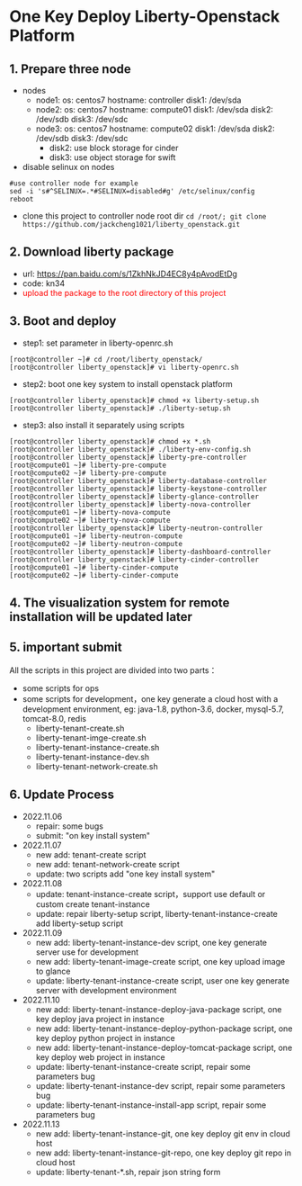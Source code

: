 # One Key Deploy Liberty-Openstack Platform

## 1. Prepare three node
- nodes
  - node1: os: centos7 hostname: controller disk1: /dev/sda
  - node2: os: centos7 hostname: compute01 disk1: /dev/sda disk2: /dev/sdb disk3: /dev/sdc
  - node3: os: centos7 hostname: compute02 disk1: /dev/sda disk2: /dev/sdb disk3: /dev/sdc
    - disk2: use block storage for cinder
    - disk3: use object storage for swift
- disable selinux on nodes
```
#use controller node for example
sed -i 's#^SELINUX=.*#SELINUX=disabled#g' /etc/selinux/config
reboot
```
- clone this project to controller node root dir `cd /root/; git clone https://github.com/jackcheng1021/liberty_openstack.git `

## 2. Download liberty package 
- url: https://pan.baidu.com/s/1ZkhNkJD4EC8y4pAvodEtDg 
- code: kn34 
- <font color='red'>upload the package to the root directory of this project</font>

## 3. Boot and deploy
- step1: set parameter in liberty-openrc.sh
```
[root@controller ~]# cd /root/liberty_openstack/
[root@controller liberty_openstack]# vi liberty-openrc.sh
```
- step2: boot one key system to install openstack platform
```
[root@controller liberty_openstack]# chmod +x liberty-setup.sh
[root@controller liberty_openstack]# ./liberty-setup.sh
```
- step3: also install it separately using scripts
```
[root@controller liberty_openstack]# chmod +x *.sh
[root@controller liberty_openstack]# ./liberty-env-config.sh
[root@controller liberty_openstack]# liberty-pre-controller
[root@compute01 ~]# liberty-pre-compute
[root@compute02 ~]# liberty-pre-compute
[root@controller liberty_openstack]# liberty-database-controller
[root@controller liberty_openstack]# liberty-keystone-controller
[root@controller liberty_openstack]# liberty-glance-controller
[root@controller liberty_openstack]# liberty-nova-controller
[root@compute01 ~]# liberty-nova-compute
[root@compute02 ~]# liberty-nova-compute
[root@controller liberty_openstack]# liberty-neutron-controller
[root@compute01 ~]# liberty-neutron-compute
[root@compute02 ~]# liberty-neutron-compute
[root@controller liberty_openstack]# liberty-dashboard-controller
[root@controller liberty_openstack]# liberty-cinder-controller
[root@compute01 ~]# liberty-cinder-compute
[root@compute02 ~]# liberty-cinder-compute
```

## 4. The visualization system for remote installation will be updated later

## 5. important submit

All the scripts in this project are divided into two parts：
- some scripts for ops
- some scripts for development，one key generate a cloud host with a development environment, eg: java-1.8, python-3.6, docker, mysql-5.7, tomcat-8.0, redis
  - liberty-tenant-create.sh
  - liberty-tenant-imge-create.sh
  - liberty-tenant-instance-create.sh
  - liberty-tenant-instance-dev.sh
  - liberty-tenant-network-create.sh

## 6. Update Process
- 2022.11.06
  - repair: some bugs
  - submit: "on key install system"
- 2022.11.07
  - new add: tenant-create script
  - new add: tenant-network-create script
  - update: two scripts add  "one key install system"
- 2022.11.08
  - update: tenant-instance-create script，support use  default or custom create tenant-instance
  - update: repair liberty-setup script, liberty-tenant-instance-create add liberty-setup script
- 2022.11.09
  - new add: liberty-tenant-instance-dev script, one key generate server use for development
  - new add: liberty-tenant-image-create script, one key upload image to glance
  - update: liberty-tenant-instance-create script, user one key generate server with development environment
- 2022.11.10
  - new add: liberty-tenant-instance-deploy-java-package script, one key deploy java project in instance
  - new add: liberty-tenant-instance-deploy-python-package script, one key deploy python project in instance
  - new add: liberty-tenant-instance-deploy-tomcat-package script, one key deploy web project in instance
  - update: liberty-tenant-instance-create script, repair some parameters bug
  - update: liberty-tenant-instance-dev script, repair some parameters bug
  - update: liberty-tenant-instance-install-app script, repair some parameters bug
- 2022.11.13
  - new add: liberty-tenant-instance-git, one key deploy git env in cloud host
  - new add: liberty-tenant-instance-git-repo, one key deploy git repo in cloud host
  - update: liberty-tenant-*.sh, repair json string form
  